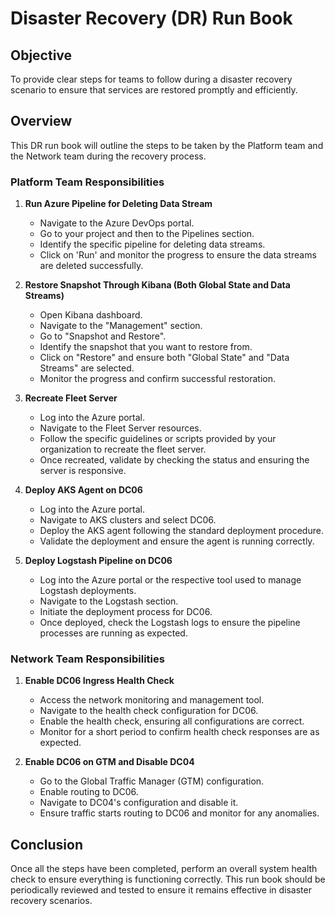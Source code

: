 # Disaster Recovery (DR) Run Book

## Objective
To provide clear steps for teams to follow during a disaster recovery scenario to ensure that services are restored promptly and efficiently.

## Overview
This DR run book will outline the steps to be taken by the Platform team and the Network team during the recovery process.

### **Platform Team Responsibilities**

1. **Run Azure Pipeline for Deleting Data Stream**
    - Navigate to the Azure DevOps portal.
    - Go to your project and then to the Pipelines section.
    - Identify the specific pipeline for deleting data streams.
    - Click on 'Run' and monitor the progress to ensure the data streams are deleted successfully.

2. **Restore Snapshot Through Kibana (Both Global State and Data Streams)**
    - Open Kibana dashboard.
    - Navigate to the "Management" section.
    - Go to "Snapshot and Restore".
    - Identify the snapshot that you want to restore from. 
    - Click on "Restore" and ensure both "Global State" and "Data Streams" are selected.
    - Monitor the progress and confirm successful restoration.

3. **Recreate Fleet Server**
    - Log into the Azure portal.
    - Navigate to the Fleet Server resources.
    - Follow the specific guidelines or scripts provided by your organization to recreate the fleet server.
    - Once recreated, validate by checking the status and ensuring the server is responsive.

4. **Deploy AKS Agent on DC06**
    - Log into the Azure portal.
    - Navigate to AKS clusters and select DC06.
    - Deploy the AKS agent following the standard deployment procedure.
    - Validate the deployment and ensure the agent is running correctly.

5. **Deploy Logstash Pipeline on DC06**
    - Log into the Azure portal or the respective tool used to manage Logstash deployments.
    - Navigate to the Logstash section.
    - Initiate the deployment process for DC06.
    - Once deployed, check the Logstash logs to ensure the pipeline processes are running as expected.

### **Network Team Responsibilities**

1. **Enable DC06 Ingress Health Check**
    - Access the network monitoring and management tool.
    - Navigate to the health check configuration for DC06.
    - Enable the health check, ensuring all configurations are correct.
    - Monitor for a short period to confirm health check responses are as expected.

2. **Enable DC06 on GTM and Disable DC04**
    - Go to the Global Traffic Manager (GTM) configuration.
    - Enable routing to DC06.
    - Navigate to DC04's configuration and disable it.
    - Ensure traffic starts routing to DC06 and monitor for any anomalies.

## Conclusion
Once all the steps have been completed, perform an overall system health check to ensure everything is functioning correctly. This run book should be periodically reviewed and tested to ensure it remains effective in disaster recovery scenarios.
